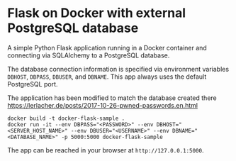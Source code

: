 # Flask on Docker with external PostgreSQL database

A simple Python Flask application running in a Docker container and connecting via SQLAlchemy to a PostgreSQL database.

The database connection information is specified via environment variables `DBHOST`, `DBPASS`, `DBUSER`, and `DBNAME`. This app always uses the default PostgreSQL port.

The application has been modified to match the database created there https://lerlacher.de/posts/2017-10-26-pwned-passwords.en.html
```
docker build -t docker-flask-sample .
docker run -it --env DBPASS="<PASSWORD>" --env DBHOST="<SERVER_HOST_NAME>" --env DBUSER="<USERNAME>" --env DBNAME="<DATABASE_NAME>" -p 5000:5000 docker-flask-sample
```
The app can be reached in your browser at `http://127.0.0.1:5000`.

